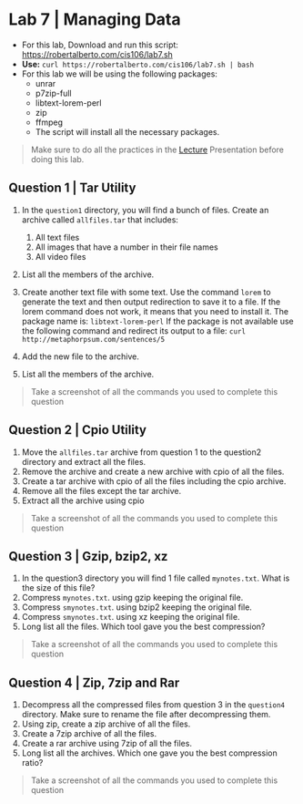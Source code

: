 # Lab 7 | Managing Data

* For this lab, Download and run this script: https://robertalberto.com/cis106/lab7.sh
* **Use:** `curl https://robertalberto.com/cis106/lab7.sh | bash`
* For this lab we will be using the following packages:
    * unrar
    * p7zip-full
    * libtext-lorem-perl
    * zip
    * ffmpeg
  * The script will install all the necessary packages.
> Make sure to do all the practices in the [Lecture](https://rapurl.live/46n) Presentation before doing this lab.

## Question 1 | Tar Utility
1. In the `question1` directory, you will find a bunch of files. Create an archive called `allfiles.tar` that includes:
   1. All text files
   2. All images that have a number in their file names
   3. All video files

2. List all the members of the archive.
3. Create another text file with some text. Use the command `lorem` to generate the text and then output redirection to save it to a file. If the lorem command does not work, it means that you need to install it. The package name is: `libtext-lorem-perl`
If the package is not available use the following command and redirect its output to a file: `curl http://metaphorpsum.com/sentences/5`
4. Add the new file to the archive.
5. List all the members of the archive.
> Take a screenshot of all the commands you used to complete this question

## Question 2 | Cpio Utility
1. Move the `allfiles.tar` archive from question 1 to the question2 directory and extract all the files.
2. Remove the archive and create a new archive with cpio of all the files.
3. Create a tar archive with cpio of all the files including the cpio archive.
4. Remove all the files except the tar archive.
5. Extract all the archive using cpio
> Take a screenshot of all the commands you used to complete this question

## Question 3 | Gzip, bzip2, xz
1. In the question3 directory you will find 1 file called `mynotes.txt`. What is the size of this file?
2. Compress `mynotes.txt`. using gzip keeping the original file.
3. Compress `smynotes.txt`. using bzip2 keeping the original file.
4. Compress `smynotes.txt`. using xz keeping the original file.
5. Long list all the files. Which tool gave you the best compression?
> Take a screenshot of all the commands you used to complete this question

## Question 4 | Zip, 7zip and Rar
1. Decompress all the compressed files from question 3 in the `question4` directory. Make sure to rename the file after decompressing them.
2. Using zip, create a zip archive of all the files.
3. Create a 7zip archive of all the files.
4. Create a rar archive using 7zip of all the files.
5. Long list all the archives. Which one gave you the best compression ratio?
> Take a screenshot of all the commands you used to complete this question

